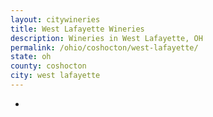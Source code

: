 ```yaml
---
layout: citywineries
title: West Lafayette Wineries
description: Wineries in West Lafayette, OH
permalink: /ohio/coshocton/west-lafayette/
state: oh
county: coshocton
city: west lafayette
---
```

-
